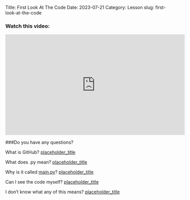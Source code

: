 Title: First Look At The Code
Date: 2023-07-21
Category: Lesson
slug: first-look-at-the-code



### Watch this video:
<iframe width="560" height="315" src="https://www.youtube.com/embed/ videourl" title="YouTube video player" frameborder="0" allow="accelerometer; autoplay; clipboard-write; encrypted-media; gyroscope; picture-in-picture; web-share" allowfullscreen></iframe>

###Do you have any questions?

What is GitHub?    [placeholder_title](placeholder-slug.html)

What does .py mean?    [placeholder_title](placeholder-slug.html)

Why is it called <a href="http://main.py">main.py</a>?    [placeholder_title](placeholder-slug.html)

Can I see the code myself?    [placeholder_title](placeholder-slug.html)

I don’t know what any of this means?    [placeholder_title](placeholder-slug.html)



